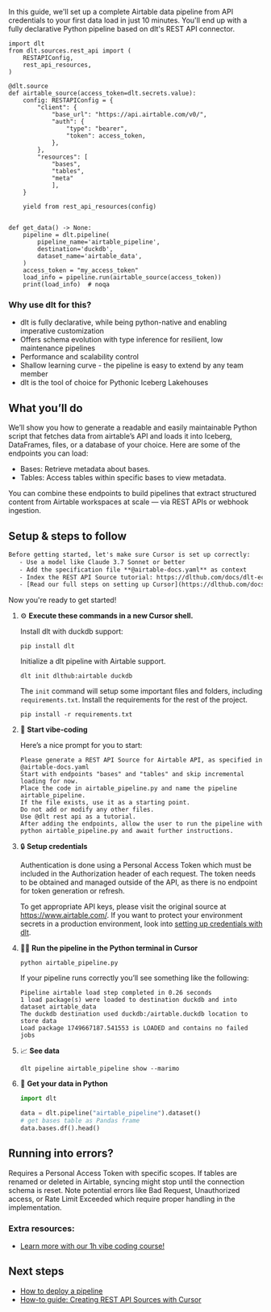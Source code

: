 In this guide, we'll set up a complete Airtable data pipeline from API credentials to your first data load in just 10 minutes. You'll end up with a fully declarative Python pipeline based on dlt's REST API connector.

```python-outcome
import dlt
from dlt.sources.rest_api import (
    RESTAPIConfig,
    rest_api_resources,
)

@dlt.source
def airtable_source(access_token=dlt.secrets.value):
    config: RESTAPIConfig = {
        "client": {
            "base_url": "https://api.airtable.com/v0/",
            "auth": {
                "type": "bearer",
                "token": access_token,
            },
        },
        "resources": [
            "bases",
            "tables",
            "meta"
            ],
    }

    yield from rest_api_resources(config)


def get_data() -> None:
    pipeline = dlt.pipeline(
        pipeline_name='airtable_pipeline',
        destination='duckdb',
        dataset_name='airtable_data', 
    )
    access_token = "my_access_token"
    load_info = pipeline.run(airtable_source(access_token))
    print(load_info)  # noqa
```

### Why use dlt for this?

- dlt is fully declarative, while being python-native and enabling imperative customization
- Offers schema evolution with type inference for resilient, low maintenance pipelines
- Performance and scalability control
- Shallow learning curve - the pipeline is easy to extend by any team member
- dlt is the tool of choice for Pythonic Iceberg Lakehouses

## What you’ll do

We’ll show you how to generate a readable and easily maintainable Python script that fetches data from airtable’s API and loads it into Iceberg, DataFrames, files, or a database of your choice. Here are some of the endpoints you can load:

- Bases: Retrieve metadata about bases.
- Tables: Access tables within specific bases to view metadata.

You can combine these endpoints to build pipelines that extract structured content from Airtable workspaces at scale — via REST APIs or webhook ingestion.

## Setup & steps to follow

```default
Before getting started, let's make sure Cursor is set up correctly:
   - Use a model like Claude 3.7 Sonnet or better
   - Add the specification file **@airtable-docs.yaml** as context
   - Index the REST API Source tutorial: https://dlthub.com/docs/dlt-ecosystem/verified-sources/rest_api/ and add it to context as **@dlt rest api**
   - [Read our full steps on setting up Cursor](https://dlthub.com/docs/dlt-ecosystem/llm-tooling/cursor-restapi#23-configuring-cursor-with-documentation)
```

Now you're ready to get started! 

1. ⚙️ **Execute these commands in a new Cursor shell.**
    
    Install dlt with duckdb support:
    ```shell
    pip install dlt
    ```

    Initialize a dlt pipeline with Airtable support.
    ```shell
    dlt init dlthub:airtable duckdb
    ```

    The `init` command will setup some important files and folders, including `requirements.txt`. Install the requirements for the rest of the project.
    ```shell
    pip install -r requirements.txt
    ```
    
2. 🤠 **Start vibe-coding**
    
    Here’s a nice prompt for you to start: 
    
    ```prompt
    Please generate a REST API Source for Airtable API, as specified in @airtable-docs.yaml 
    Start with endpoints "bases" and "tables" and skip incremental loading for now. 
    Place the code in airtable_pipeline.py and name the pipeline airtable_pipeline. 
    If the file exists, use it as a starting point. 
    Do not add or modify any other files. 
    Use @dlt rest api as a tutorial. 
    After adding the endpoints, allow the user to run the pipeline with python airtable_pipeline.py and await further instructions.
    ```

    
3. 🔒 **Setup credentials** 
    
    Authentication is done using a Personal Access Token which must be included in the Authorization header of each request. The token needs to be obtained and managed outside of the API, as there is no endpoint for token generation or refresh.
    
    To get appropriate API keys, please visit the original source at https://www.airtable.com/.
    If you want to protect your environment secrets in a production environment, look into [setting up credentials with dlt](https://dlthub.com/docs/walkthroughs/add_credentials).
    
4. 🏃‍♀️ **Run the pipeline in the Python terminal in Cursor**
    
    ```shell
    python airtable_pipeline.py
    ```
    
    If your pipeline runs correctly you’ll see something like the following:
    
    ```shell
    Pipeline airtable load step completed in 0.26 seconds
    1 load package(s) were loaded to destination duckdb and into dataset airtable_data
    The duckdb destination used duckdb:/airtable.duckdb location to store data
    Load package 1749667187.541553 is LOADED and contains no failed jobs
    ```
    
5. 📈 **See data**
    
    ```shell
    dlt pipeline airtable_pipeline show --marimo
    ```
    
6. 🐍 **Get your data in Python**
    
    ```python
    import dlt

   data = dlt.pipeline("airtable_pipeline").dataset()
   # get bases table as Pandas frame
   data.bases.df().head()
    ```

## Running into errors?

Requires a Personal Access Token with specific scopes. If tables are renamed or deleted in Airtable, syncing might stop until the connection schema is reset. Note potential errors like Bad Request, Unauthorized access, or Rate Limit Exceeded which require proper handling in the implementation.

### Extra resources:

- [Learn more with our 1h vibe coding course!](https://www.youtube.com/watch?v=GGid70rnJuM)

## Next steps

- [How to deploy a pipeline](https://dlthub.com/docs/walkthroughs/deploy-a-pipeline)
- [How-to guide: Creating REST API Sources with Cursor](https://dlthub.com/docs/dlt-ecosystem/llm-tooling/cursor-restapi)
